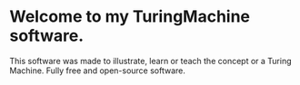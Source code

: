# Welcome to my TuringMachine software.
This software was made to illustrate, learn or teach the concept or a Turing Machine.
Fully free and open-source software.
